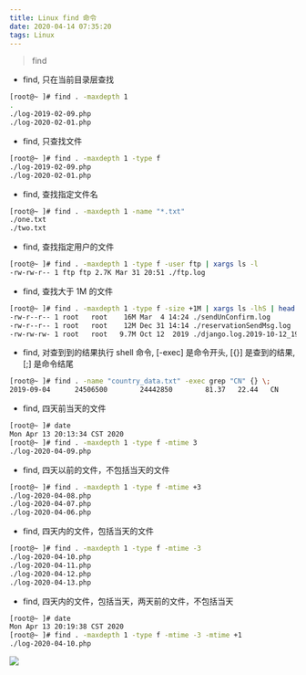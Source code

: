 ```yaml
---
title: Linux find 命令
date: 2020-04-14 07:35:20
tags: Linux
---
```


> find

<!-- more -->

- find, 只在当前目录层查找
```sh
[root@~ ]# find . -maxdepth 1 
.
./log-2019-02-09.php
./log-2020-02-01.php
```
- find, 只查找文件
```sh
[root@~ ]# find . -maxdepth 1 -type f
./log-2019-02-09.php
./log-2020-02-01.php
```

- find, 查找指定文件名
```sh
[root@~ ]# find . -maxdepth 1 -name "*.txt"
./one.txt
./two.txt
```

- find, 查找指定用户的文件
```sh
[root@~ ]# find . -maxdepth 1 -type f -user ftp | xargs ls -l
-rw-rw-r-- 1 ftp ftp 2.7K Mar 31 20:51 ./ftp.log
```

- find, 查找大于 1M 的文件
```sh
[root@~ ]# find . -maxdepth 1 -type f -size +1M | xargs ls -lhS | head -n 10
-rw-r--r-- 1 root   root    16M Mar  4 14:24 ./sendUnConfirm.log
-rw-r--r-- 1 root   root    12M Dec 31 14:14 ./reservationSendMsg.log
-rw-rw-rw- 1 root   root   9.7M Oct 12  2019 ./django.log.2019-10-12_19
```

- find, 对查到到的结果执行 shell 命令, [-exec] 是命令开头, [{}] 是查到的结果, [\;] 是命令结尾
```sh
[root@~ ]# find . -name "country_data.txt" -exec grep "CN" {} \;
2019-09-04      24506500        24442850        81.37   22.44   CN      中国    1567611699
```

- find, 四天前当天的文件
```sh
[root@~ ]# date
Mon Apr 13 20:13:34 CST 2020
[root@~ ]# find . -maxdepth 1 -type f -mtime 3
./log-2020-04-09.php
```

- find, 四天以前的文件，不包括当天的文件
```sh
[root@~ ]# find . -maxdepth 1 -type f -mtime +3
./log-2020-04-08.php
./log-2020-04-07.php
./log-2020-04-06.php
```

- find, 四天内的文件，包括当天的文件
```sh
[root@~ ]# find . -maxdepth 1 -type f -mtime -3
./log-2020-04-10.php
./log-2020-04-11.php
./log-2020-04-12.php
./log-2020-04-13.php
```

- find, 四天内的文件，包括当天，两天前的文件，不包括当天
```sh
[root@~ ]# date
Mon Apr 13 20:19:38 CST 2020
[root@~ ]# find . -maxdepth 1 -type f -mtime -3 -mtime +1
./log-2020-04-10.php
```

![](http://qiniucdn.luckybird.me/blog/img/2020/find_mtime.png)

